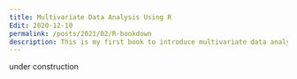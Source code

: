 ```yaml
---
title: Multivariate Data Analysis Using R
Edit: 2020-12-10
permalink: /posts/2021/02/R-bookdown
description: This is my first book to introduce multivariate data analysis using R. Please check my R bookdown here [link](https://yilewang.github.io/MSA/intro).
---
```


under construction
